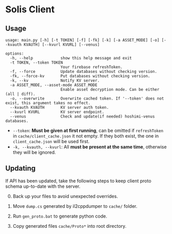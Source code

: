 # Solis Client

## Usage

```text
usage: main.py [-h] [-t TOKEN] [-f] [-fk] [-k] [-a ASSET_MODE] [-o] [--kvauth KVAUTH] [--kvurl KVURL] [--venus]

options:
  -h, --help            show this help message and exit
  -t TOKEN, --token TOKEN
                        Your firebase refreshToken.
  -f, --force           Update databases without checking version.
  -fk, --force-kv       Put databases without checking version.
  -k, --kv              Notify KV server.
  -a ASSET_MODE, --asset-mode ASSET_MODE
                        Enable asset decryption mode. Can be either (all | diff).
  -o, --overwrite       Overwrite cached token. If '--token' does not exist, this argument takes no effect.
  --kvauth KVAUTH       KV server auth token.
  --kvurl KVURL         KV server endpoint.
  --venus               Check and update(if needed) hoshimi-venus databases.
```

- `--token`: **Must be given at first running**, can be omitted if `refreshToken` in `cache/client_cache.json` it not empty. If they both exist, the one in `client_cache.json` will be used first.
- `-k, --kvauth, --kvurl`: All **must be present at the same time**, otherwise they will be ignored.

## Updating

If API has been updated, take the following steps to keep client proto schema up-to-date with the server.

0. Back up your files to avoid unexpected overrides.

1. Move `dump.cs` generated by il2cppdumper to `cache/` folder.

2. Run `gen_proto.bat` to generate python code.

3. Copy generated files `cache/Proto*` into root directory.
